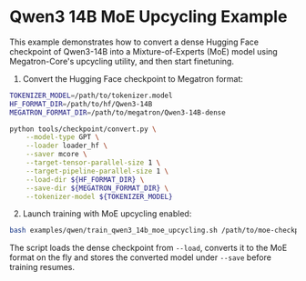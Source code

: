 # Qwen3 14B MoE Upcycling Example

This example demonstrates how to convert a dense Hugging Face checkpoint of Qwen3-14B into a Mixture-of-Experts (MoE) model using Megatron-Core's upcycling utility, and then start finetuning.

1. Convert the Hugging Face checkpoint to Megatron format:

```bash
TOKENIZER_MODEL=/path/to/tokenizer.model
HF_FORMAT_DIR=/path/to/hf/Qwen3-14B
MEGATRON_FORMAT_DIR=/path/to/megatron/Qwen3-14B-dense

python tools/checkpoint/convert.py \
    --model-type GPT \
    --loader loader_hf \
    --saver mcore \
    --target-tensor-parallel-size 1 \
    --target-pipeline-parallel-size 1 \
    --load-dir ${HF_FORMAT_DIR} \
    --save-dir ${MEGATRON_FORMAT_DIR} \
    --tokenizer-model ${TOKENIZER_MODEL}
```

2. Launch training with MoE upcycling enabled:

```bash
bash examples/qwen/train_qwen3_14b_moe_upcycling.sh /path/to/moe-checkpoint ${MEGATRON_FORMAT_DIR} ${TOKENIZER_MODEL} /path/to/data
```

The script loads the dense checkpoint from `--load`, converts it to the MoE format on the fly and stores the converted model under `--save` before training resumes.
